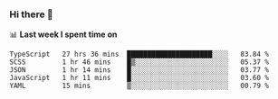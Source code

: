 ### Hi there 👋

<!--
**DBvc/DBvc** is a ✨ _special_ ✨ repository because its `README.md` (this file) appears on your GitHub profile.

Here are some ideas to get you started:

- 🔭 I’m currently working on ...
- 🌱 I’m currently learning ...
- 👯 I’m looking to collaborate on ...
- 🤔 I’m looking for help with ...
- 💬 Ask me about ...
- 📫 How to reach me: ...
- 😄 Pronouns: ...
- ⚡ Fun fact: ...
-->

📊 **Last week I spent time on**
<!--START_SECTION:waka-->
```text
TypeScript   27 hrs 36 mins  █████████████████████░░░░   83.84 % 
SCSS         1 hr 46 mins    █▒░░░░░░░░░░░░░░░░░░░░░░░   05.37 % 
JSON         1 hr 14 mins    █░░░░░░░░░░░░░░░░░░░░░░░░   03.77 % 
JavaScript   1 hr 11 mins    █░░░░░░░░░░░░░░░░░░░░░░░░   03.60 % 
YAML         15 mins         ▒░░░░░░░░░░░░░░░░░░░░░░░░   00.79 % 
```
<!--END_SECTION:waka-->
